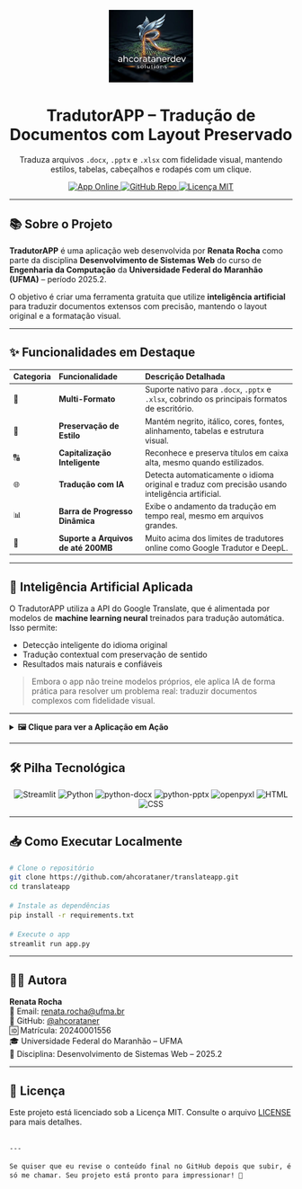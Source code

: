 
<p align="center">
  <img src="assets/Logo.jpg" width="150" alt="Logo do TradutorAPP">
</p>

<h1 align="center">
  TradutorAPP – Tradução de Documentos com Layout Preservado
</h1>

<p align="center">
  Traduza arquivos <code>.docx</code>, <code>.pptx</code> e <code>.xlsx</code> com fidelidade visual, mantendo estilos, tabelas, cabeçalhos e rodapés com um clique.
</p>

<p align="center">
  <a href="https://tradutorapp.streamlit.app">
    <img src="https://img.shields.io/badge/Acessar-App%20Online-00f9ff?style=for-the-badge&logo=streamlit&logoColor=white" alt="App Online">
  </a>
  <a href="https://github.com/ahcorataner/translateapp">
    <img src="https://img.shields.io/badge/GitHub-Repositório-181717?style=for-the-badge&logo=github" alt="GitHub Repo">
  </a>
  <a href="https://github.com/ahcorataner/translateapp/blob/main/LICENSE">
    <img src="https://img.shields.io/badge/Licença-MIT-blue?style=for-the-badge" alt="Licença MIT">
  </a>
</p>

---

## 📚 Sobre o Projeto

**TradutorAPP** é uma aplicação web desenvolvida por **Renata Rocha** como parte da disciplina **Desenvolvimento de Sistemas Web** do curso de **Engenharia da Computação** da **Universidade Federal do Maranhão (UFMA)** – período 2025.2.

O objetivo é criar uma ferramenta gratuita que utilize **inteligência artificial** para traduzir documentos extensos com precisão, mantendo o layout original e a formatação visual.

---

## ✨ Funcionalidades em Destaque

| Categoria | Funcionalidade | Descrição Detalhada |
| :--- | :--- | :--- |
| 📂 | **Multi-Formato** | Suporte nativo para `.docx`, `.pptx` e `.xlsx`, cobrindo os principais formatos de escritório. |
| 🎨 | **Preservação de Estilo** | Mantém negrito, itálico, cores, fontes, alinhamento, tabelas e estrutura visual. |
| 🔠 | **Capitalização Inteligente** | Reconhece e preserva títulos em caixa alta, mesmo quando estilizados. |
| 🌐 | **Tradução com IA** | Detecta automaticamente o idioma original e traduz com precisão usando inteligência artificial. |
| 📊 | **Barra de Progresso Dinâmica** | Exibe o andamento da tradução em tempo real, mesmo em arquivos grandes. |
| 🚀 | **Suporte a Arquivos de até 200MB** | Muito acima dos limites de tradutores online como Google Tradutor e DeepL. |

---

## 🧠 Inteligência Artificial Aplicada

O TradutorAPP utiliza a API do Google Translate, que é alimentada por modelos de **machine learning neural** treinados para tradução automática. Isso permite:

- Detecção inteligente do idioma original  
- Tradução contextual com preservação de sentido  
- Resultados mais naturais e confiáveis

> Embora o app não treine modelos próprios, ele aplica IA de forma prática para resolver um problema real: traduzir documentos complexos com fidelidade visual.

---

<details>
  <summary><strong>🖼️ Clique para ver a Aplicação em Ação</strong></summary>
  
  <p align="center">
    <br>
    <strong><a href="https://tradutorapp.streamlit.app">➡️ Acessar o Tradutor de Documentos Ao Vivo ⬅️</a></strong>
    <br><br>
    <img src="assets/TelaInicial.jpg" width="750" alt="Captura de tela da tela inicial do TradutorAPP">
    <br>
  </p>
</details>

---

## 🛠️ Pilha Tecnológica

<p align="center">
  <img alt="Streamlit" src="https://img.shields.io/badge/Streamlit-FF4B4B?style=for-the-badge&logo=streamlit&logoColor=white">
  <img alt="Python" src="https://img.shields.io/badge/Python-3776AB?style=for-the-badge&logo=python&logoColor=white">
  <img alt="python-docx" src="https://img.shields.io/badge/python--docx-2B579A?style=for-the-badge&logo=microsoftword&logoColor=white">
  <img alt="python-pptx" src="https://img.shields.io/badge/python--pptx-D24726?style=for-the-badge&logo=microsoftpowerpoint&logoColor=white">
  <img alt="openpyxl" src="https://img.shields.io/badge/openpyxl-0176D3?style=for-the-badge&logo=microsoftexcel&logoColor=white">
  <img alt="HTML" src="https://img.shields.io/badge/HTML5-E34F26?style=for-the-badge&logo=html5&logoColor=white">
  <img alt="CSS" src="https://img.shields.io/badge/CSS3-1572B6?style=for-the-badge&logo=css3&logoColor=white">
</p>

---

## 📥 Como Executar Localmente

```bash
# Clone o repositório
git clone https://github.com/ahcorataner/translateapp.git
cd translateapp

# Instale as dependências
pip install -r requirements.txt

# Execute o app
streamlit run app.py
```

---

## 👩‍💻 Autora

**Renata Rocha**  
📧 Email: renata.rocha@ufma.br  
🔗 GitHub: [@ahcorataner](https://github.com/ahcorataner)  
🆔 Matrícula: 20240001556  
🎓 Universidade Federal do Maranhão – UFMA  
📘 Disciplina: Desenvolvimento de Sistemas Web – 2025.2

---

## 📄 Licença

Este projeto está licenciado sob a Licença MIT. Consulte o arquivo [LICENSE](https://github.com/ahcorataner/translateapp/blob/main/LICENSE) para mais detalhes.
```

---

Se quiser que eu revise o conteúdo final no GitHub depois que subir, é só me chamar. Seu projeto está pronto para impressionar! 💙